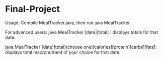 # Final-Project
Usage: Compile MealTracker.java, then run java MealTracker.

For advanced users: java MealTracker [date][total] : displays totals for that date.

java MealTracker [date][total](choose one)[calories][protein][carbs][fats]: displays total macronutrient of your choice for that date.
